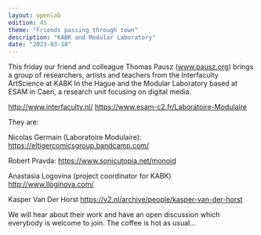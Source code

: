 ```yaml
---
layout: openlab
edition: 45
theme: "Friends passing through town"
description: "KABK and Modular Laboratory"
date: "2023-03-10"
---
```

This friday our friend and colleague Thomas Pausz (www.pausz.org) brings a group of researchers, artists and teachers from the Interfaculty ArtScience at KABK In the Hague and the Modular Laboratory based at ESAM in Caen, a research unit focusing on digital media.

http://www.interfaculty.nl/
https://www.esam-c2.fr/Laboratoire-Modulaire

They are:

Nicolas Germain (Laboratoire Modulaire): 
https://eltigercomicsgroup.bandcamp.com/


Robert Pravda:
https://www.sonicutopia.net/monoid


Anastasia Logovina (project coordinator for KABK)
http://www.lloginova.com/


Kasper Van Der Horst
https://v2.nl/archive/people/kasper-van-der-horst

We will hear about their work and have an open discussion which everybody is welcome to join. The coffee is hot as usual...
